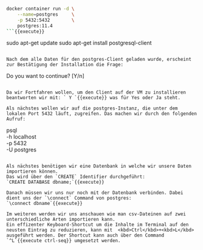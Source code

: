 ```bash
docker container run -d \
    --name=postgres     \
    -p 5432:5432        \
    postgres:11.4
```{{execute}}

```
sudo apt-get update
sudo apt-get install postgresql-client 
```{{execute}}

Nach dem alle Daten für den postgres-Client geladen wurde, erscheint zur Bestätigung der Installation die Frage: 
```
Do you want to continue? [Y/n]
```

Da wir Fortfahren wollen, um den Client auf der VM zu installieren beantworten wir mit: ` Y `{{execute}} was für Yes oder Ja steht.

Als nächstes wollen wir auf die postgres-Instanz, die unter dem lokalen Port 5432 läuft, zugreifen. Das machen wir durch den folgenden Aufruf:
```
psql                \
    -h localhost    \
    -p 5432         \
    -U postgres
```{{execute}}
  
Als nächstes benötigen wir eine Datenbank in welche wir unsere Daten importieren können.
Das wird über den `CREATE` Identifier durchgeführt:
`CREATE DATABASE dbname;`{{execute}}

Danach müssen wir uns nur noch mit der Datenbank verbinden. Dabei dient uns der `\connect` Command von postgres:
`\connect dbname`{{execute}}

Im weiteren werden wir uns anschauen wie man csv-Dateinen auf zwei unterschiedliche Arten importieren kann.
Ein effizenter Keyboard-Shortcut um die Inhalte im Terminal auf den neusten Eintrag zu reduzieren, kann mit  <kbd>Ctrl</kbd>+<kbd>L</kbd> ausgeführt werden. Der Shortcut kann auch über den Command `^L`{{execute ctrl-seq}} umgesetzt werden.